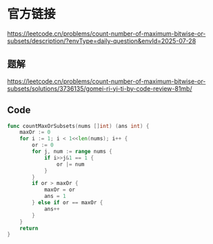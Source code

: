 # 官方链接
https://leetcode.cn/problems/count-number-of-maximum-bitwise-or-subsets/description/?envType=daily-question&envId=2025-07-28

## 题解
https://leetcode.cn/problems/count-number-of-maximum-bitwise-or-subsets/solutions/3736135/gomei-ri-yi-ti-by-code-review-81mb/

## Code
```go
func countMaxOrSubsets(nums []int) (ans int) {
    maxOr := 0
    for i := 1; i < 1<<len(nums); i++ {
        or := 0
        for j, num := range nums {
            if i>>j&1 == 1 {
                or |= num
            }
        }
        if or > maxOr {
            maxOr = or
            ans = 1
        } else if or == maxOr {
            ans++
        }
    }
    return
}
```